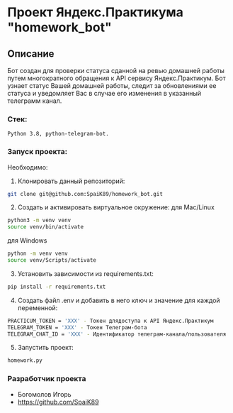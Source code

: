 # Проект Яндекс.Практикума "homework_bot"

## Описание
Бот создан для проверки статуса сданной на ревью домашней работы путем многократного обращения к API сервису Яндекс.Практикум. Бот узнает статус Вашей домашней работы, следит за обновлениями ее статуса и уведомляет Вас в случае его изменения в указанный телеграмм канал.

### Стек:
```
Python 3.8, python-telegram-bot.
```

### Запуск проекта:
Необходимо:
1) Клонировать данный репозиторий:
```bash
git clone git@github.com:SpaiK89/homework_bot.git
```

2) Создать и активировать виртуальное окружение:
для Mac/Linux
```bash
python3 -m venv venv
source venv/bin/activate
```
для Windows
```bash
python -m venv venv
source venv/Scripts/activate
```

3) Установить зависимости из requirements.txt:
```bash
pip install -r requirements.txt
```

4) Создать файл .env и добавить в него ключ и значение для каждой переменной:
```bash
PRACTICUM_TOKEN = 'XXX' - Токен длядоступа к API Яндекс.Практикум
TELEGRAM_TOKEN = 'XXX' - Токен Телеграм-бота
TELEGRAM_CHAT_ID = 'XXX' - Идентификатор телеграм-канала/пользователя
```

5) Запустить проект:
```bash
homework.py
```

### Разработчик проекта
- Богомолов Игорь
- https://github.com/SpaiK89
